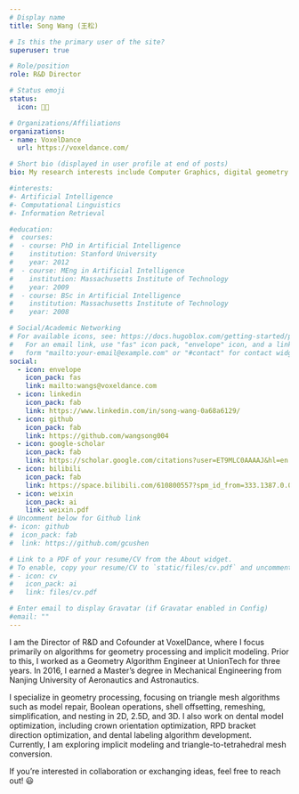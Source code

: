 ```yaml
---
# Display name
title: Song Wang (王松)

# Is this the primary user of the site?
superuser: true

# Role/position
role: R&D Director

# Status emoji
status:
  icon: 🧑‍💻️

# Organizations/Affiliations
organizations:
- name: VoxelDance
  url: https://voxeldance.com/

# Short bio (displayed in user profile at end of posts)
bio: My research interests include Computer Graphics, digital geometry processing and implicit modeling.

#interests:
#- Artificial Intelligence
#- Computational Linguistics
#- Information Retrieval

#education:
#  courses:
#  - course: PhD in Artificial Intelligence
#    institution: Stanford University
#    year: 2012
#  - course: MEng in Artificial Intelligence
#    institution: Massachusetts Institute of Technology
#    year: 2009
#  - course: BSc in Artificial Intelligence
#    institution: Massachusetts Institute of Technology
#    year: 2008

# Social/Academic Networking
# For available icons, see: https://docs.hugoblox.com/getting-started/page-builder/#icons
#   For an email link, use "fas" icon pack, "envelope" icon, and a link in the
#   form "mailto:your-email@example.com" or "#contact" for contact widget.
social:
  - icon: envelope
    icon_pack: fas
    link: mailto:wangs@voxeldance.com
  - icon: linkedin
    icon_pack: fab
    link: https://www.linkedin.com/in/song-wang-0a68a6129/
  - icon: github
    icon_pack: fab
    link: https://github.com/wangsong004
  - icon: google-scholar
    icon_pack: fab
    link: https://scholar.google.com/citations?user=ET9MLC0AAAAJ&hl=en
  - icon: bilibili
    icon_pack: fab
    link: https://space.bilibili.com/610800557?spm_id_from=333.1387.0.0
  - icon: weixin
    icon_pack: ai
    link: weixin.pdf
# Uncomment below for Github link
#- icon: github
#  icon_pack: fab
#  link: https://github.com/gcushen

# Link to a PDF of your resume/CV from the About widget.
# To enable, copy your resume/CV to `static/files/cv.pdf` and uncomment the lines below.
# - icon: cv
#   icon_pack: ai
#   link: files/cv.pdf

# Enter email to display Gravatar (if Gravatar enabled in Config)
#email: ""
---
```


I am the Director of R&D and Cofounder at VoxelDance, where I focus primarily on algorithms for geometry processing and implicit modeling. Prior to this, I worked as a Geometry Algorithm Engineer at UnionTech for three years. In 2016, I earned a Master’s degree in Mechanical Engineering from Nanjing University of Aeronautics and Astronautics.

I specialize in geometry processing, focusing on triangle mesh algorithms such as model repair, Boolean operations, shell offsetting, remeshing, simplification, and nesting in 2D, 2.5D, and 3D. I also work on dental model optimization, including crown orientation optimization, RPD bracket direction optimization, and dental labeling algorithm development. Currently, I am exploring implicit modeling and triangle-to-tetrahedral mesh conversion.

If you’re interested in collaboration or exchanging ideas, feel free to reach out! 😃

<!--{{< icon name="download" pack="fas" >}} {{< staticref "uploads/resume.pdf" "newtab" >}}Download{{< /staticref >}} my resumé as a PDF.-->
